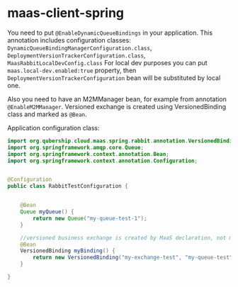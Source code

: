 # maas-client-spring

You need to put `@EnableDynamicQueueBindings` in your application.
This annotation includes configuration classes: `DynamicQueueBindingManagerConfiguration.class`, `DeploymentVersionTrackerConfiguration.class`, `MaasRabbitLocalDevConfig.class`
For local dev purposes you can put `maas.local-dev.enabled:true` property, then `DeploymentVersionTrackerConfiguration` bean will be substituted by local one.

Also you need to have an M2MManager bean, for example from annotation `@EnableM2MManager`.
Versioned exchange is created using VersionedBinding class and marked as `@Bean`.

Application configuration class:

```java     
import org.qubership.cloud.maas.spring.rabbit.annotation.VersionedBinding;
import org.springframework.amqp.core.Queue;
import org.springframework.context.annotation.Bean;
import org.springframework.context.annotation.Configuration;


@Configuration
public class RabbitTestConfiguration {


    @Bean
    Queue myQueue() {
        return new Queue("my-queue-test-1");
    }

    //versioned business exchange is created by MaaS declaration, not manually.
    @Bean
    VersionedBinding myBinding() {
        return new VersionedBinding("my-exchange-test", "my-queue-test", "", null);
    }

}

```
